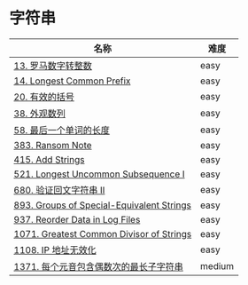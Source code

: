 # 字符串

**名称**|**难度**
--------|--------
[13. 罗马数字转整数](../problems/13.%20罗马数字转整数)|easy
[14. Longest Common Prefix](../problems/14.%20Longest%20Common%20Prefix)|easy
[20. 有效的括号](../problems/20.%20有效的括号)|easy
[38. 外观数列](../problems/38.%20外观数列)|easy
[58. 最后一个单词的长度](../problems/58.%20最后一个单词的长度)|easy
[383. Ransom Note](../problems/383.%20Ransom%20Note)|easy
[415. Add Strings](../problems/415.%20Add%20Strings)|easy
[521. Longest Uncommon Subsequence I](../problems/521.%20Longest%20Uncommon%20Subsequence%20I)|easy
[680. 验证回文字符串 Ⅱ](../problems/680.%20验证回文字符串%20Ⅱ)|easy
[893. Groups of Special-Equivalent Strings](../problems/893.%20Groups%20of%20Special-Equivalent%20Strings)|easy
[937. Reorder Data in Log Files](../problems/937.%20Reorder%20Data%20in%20Log%20Files)|easy
[1071. Greatest Common Divisor of Strings](../problems/1071.%20Greatest%20Common%20Divisor%20of%20Strings)|easy
[1108. IP 地址无效化](../problems/1108.%20IP%20地址无效化)|easy
[1371. 每个元音包含偶数次的最长子字符串](../problems/1371.%20每个元音包含偶数次的最长子字符串)|medium
